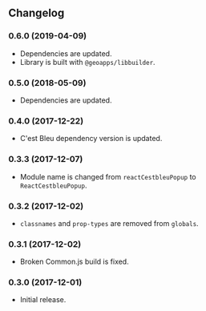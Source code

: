 ## Changelog

### 0.6.0 (2019-04-09)

- Dependencies are updated.
- Library is built with `@geoapps/libbuilder`.

### 0.5.0 (2018-05-09)

- Dependencies are updated.

### 0.4.0 (2017-12-22)

- C'est Bleu dependency version is updated.

### 0.3.3 (2017-12-07)

- Module name is changed from `reactCestbleuPopup` to `ReactCestbleuPopup`.

### 0.3.2 (2017-12-02)

- `classnames` and `prop-types` are removed from `globals`.

### 0.3.1 (2017-12-02)

- Broken Common.js build is fixed.

### 0.3.0 (2017-12-01)

- Initial release.
